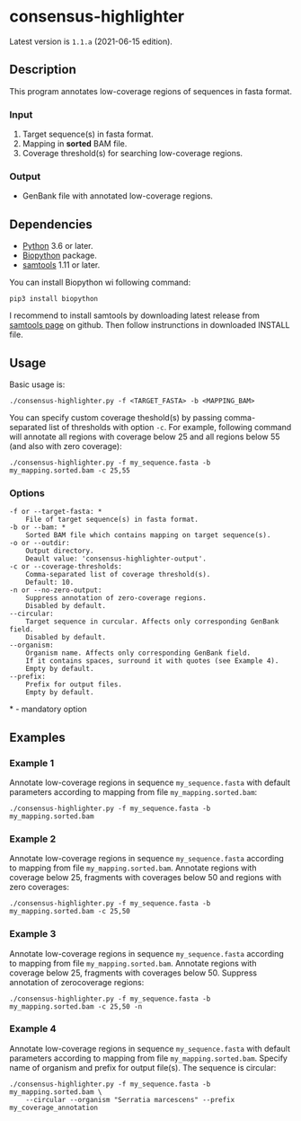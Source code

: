 # consensus-highlighter

Latest version is `1.1.a` (2021-06-15 edition).

## Description

This program annotates low-coverage regions of sequences in fasta format.

### Input

1. Target sequence(s) in fasta format.
2. Mapping in **sorted** BAM file.
3. Coverage threshold(s) for searching low-coverage regions.

### Output

- GenBank file with annotated low-coverage regions.

## Dependencies

- [Python](https://www.python.org/downloads/) 3.6 or later.
- [Biopython](https://biopython.org/) package.
- [samtools](https://github.com/samtools/samtools) 1.11 or later.

You can install Biopython wi following command:
```
pip3 install biopython
```

I recommend to install samtools by downloading latest release from [samtools page](https://github.com/samtools/samtools) on github. Then follow instrunctions in downloaded INSTALL file.

## Usage

Basic usage is:
```
./consensus-highlighter.py -f <TARGET_FASTA> -b <MAPPING_BAM>
```

You can specify custom coverage theshold(s) by passing comma-separated list of thresholds with option `-c`. For example, following command will annotate all regions with coverage below 25 and all regions below 55 (and also with zero coverage):

```
./consensus-highlighter.py -f my_sequence.fasta -b my_mapping.sorted.bam -c 25,55
```

### Options

```
-f or --target-fasta: *
    File of target sequence(s) in fasta format.
-b or --bam: *
    Sorted BAM file which contains mapping on target sequence(s).
-o or --outdir:
    Output directory.
    Deault value: 'consensus-highlighter-output'.
-c or --coverage-thresholds:
    Comma-separated list of coverage threshold(s).
    Default: 10.
-n or --no-zero-output:
    Suppress annotation of zero-coverage regions.
    Disabled by default.
--circular:
    Target sequence in curcular. Affects only corresponding GenBank field.
    Disabled by default.
--organism:
    Organism name. Affects only corresponding GenBank field.
    If it contains spaces, surround it with quotes (see Example 4).
    Empty by default.
--prefix:
    Prefix for output files.
    Empty by default.
```
\* - mandatory option


## Examples

### Example 1

Annotate low-coverage regions in sequence `my_sequence.fasta` with default parameters according to mapping from file `my_mapping.sorted.bam`:

```
./consensus-highlighter.py -f my_sequence.fasta -b my_mapping.sorted.bam
```

### Example 2

Annotate low-coverage regions in sequence `my_sequence.fasta` according to mapping from file `my_mapping.sorted.bam`. Annotate regions with coverage below 25, fragments with coverages below 50 and regions with zero coverages:

```
./consensus-highlighter.py -f my_sequence.fasta -b my_mapping.sorted.bam -c 25,50
```

### Example 3

Annotate low-coverage regions in sequence `my_sequence.fasta` according to mapping from file `my_mapping.sorted.bam`. Annotate regions with coverage below 25, fragments with coverages below 50. Suppress annotation of zerocoverage regions:

```
./consensus-highlighter.py -f my_sequence.fasta -b my_mapping.sorted.bam -c 25,50 -n
```

### Example 4

Annotate low-coverage regions in sequence `my_sequence.fasta` with default parameters according to mapping from file `my_mapping.sorted.bam`. Specify name of organism and prefix for output file(s). The sequence is circular:

```
./consensus-highlighter.py -f my_sequence.fasta -b my_mapping.sorted.bam \
    --circular --organism "Serratia marcescens" --prefix my_coverage_annotation
```
